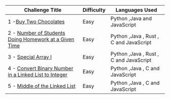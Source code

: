 | Challenge Title                                                                            | Difficulty | Languages Used                         |
| ------------------------------------------------------------------------------------------ | ---------- | -------------------------------------- |
| 1 -[Buy Two Chocolates](https://leetcode.com/problems/buy-two-chocolates/description/)   | Easy       | Python ,Java and JavaScript    |
| 2 - [Number of Students Doing Homework at a Given Time](https://leetcode.com/problems/number-of-students-doing-homework-at-a-given-time/description/) | Easy | Python ,Java , Rust , C and JavaScript |
| 3 - [Special Array I](https://leetcode.com/problems/special-array-i/description/) | Easy | Python ,Java , Rust , C and JavaScript |
|4 - [Convert Binary Number in a Linked List to Integer](https://leetcode.com/problems/convert-binary-number-in-a-linked-list-to-integer/description/) | Easy | Python ,Java  , C and JavaScript |
|5 - [Middle of the Linked List](https://leetcode.com/problems/middle-of-the-linked-list/description/) | Easy | Python ,Java  , C and JavaScript |
